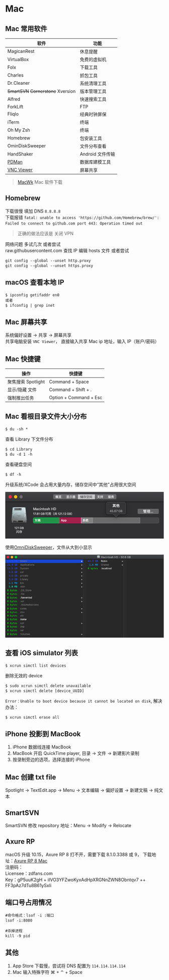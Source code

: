 # Mac

## Mac 常用软件

| 软件                                                              | 功能             |
| ----------------------------------------------------------------- | ---------------- |
| MagicanRest                                                       | 休息提醒         |
| VirtualBox                                                        | 免费的虚拟机     |
| Folx                                                              | 下载工具         |
| Charles                                                           | 抓包工具         |
| Dr.Cleaner                                                        | 系统清理工具     |
| ~~SmartSVN~~ ~~Cornerstone~~ Xversion                             | 版本管理工具     |
| Alfred                                                            | 快速搜索工具     |
| ForkLift                                                          | FTP              |
| Fliqlo                                                            | 经典时钟屏保     |
| iTerm                                                             | 终端             |
| Oh My Zsh                                                         | 终端             |
| Homebrew                                                          | 包安装工具       |
| OminDiskSweeper                                                   | 文件分布查看     |
| HandShaker                                                        | Android 文件传输 |
| [PDMan](http://www.pdman.cn/)                                     | 数据库建模工具   |
| [VNC Viewer](https://www.realvnc.com/en/connect/download/viewer/) | 屏幕共享         |

> [MacWk](https://macwk.com/) Mac 软件下载

## Homebrew

下载很慢 填加 DNS `8.8.8.8`  
下载报错 `fatal: unable to access 'https://github.com/Homebrew/brew/': Failed to connect to github.com port 443: Operation timed out`

> 正确的做法应该是 关闭 VPN

网络问题 多试几次 或者尝试  
raw.githubusercontent.com 查找 IP 编辑 hosts 文件 或者尝试

```
git config --global --unset http.proxy
git config --global --unset https.proxy
```

## macOS 查看本地 IP

```
$ ipconfig getifaddr en0
或者
$ ifconfig | grep inet
```

## Mac 屏幕共享

系统偏好设置 -> 共享 -> 屏幕共享  
共享电脑安装 `VNC Viewer`， 直接输入共享 Mac ip 地址，输入 IP（账户/密码）

## Mac 快捷键

| 操作               | 快捷键                 |
| ------------------ | ---------------------- |
| 聚焦搜索 Spotlight | Command + Space        |
| 显示/隐藏 文件     | Command + Shift + .    |
| 强制推出任务       | Option + Command + Esc |

## Mac 看根目录文件大小分布

```
$ du -sh *
```

查看 Library 下文件分布

```
$ cd Library
$ du -d 1 -h
```

查看硬盘空间

```
$ df -h
```

升级系统/XCode 会占用大量内存，储存空间中“其他”占用很大空间

![](../images/macOS_room_problem.png)

使用[OmniDiskSweeper](https://www.omnigroup.com/more/)，文件从大到小显示

![](../images/OminDiskSweeper.png)

## 查看 iOS simulator 列表

```
$ xcrun simctl list devices
```

删除无效的 device

```
$ sudo xcrun simctl delete unavailable
$ xcrun simctl delete [device_UUID]
```

`Error：Unable to boot device because it cannot be located on disk`, 解决办法：

```
$ xcrun simctl erase all
```

## iPhone 投影到 MacBook

1. iPhone 数据线连接 MacBook
2. MacBook 开启 QuickTime player, 目录 -> 文件 -> 新建影片录制
3. 按录制旁边的选项，选择连接的 iPhone

## Mac 创建 txt file

Spotlight -> TextEdit.app -> Menu -> 文本编辑 -> 偏好设置 -> 新建文稿 -> 纯文本

## SmartSVN

SmartSVN 修改 repository 地址：Menu -> Modify -> Relocate

## Axure RP

macOS 升级 10.15，Axure RP 8 打不开，需要下载 8.1.0.3388 或 9， 下载地址：[Axure RP 8 Mac](https://www.axure.com/release-history/rp8)  
注册码：  
Licensee：zdfans.com  
Key：gP5uuK2gH + iIVO3YFZwoKyxAdHpXRGNnZWN8Obntqv7 ++ FF3pAz7dTu8B61ySxli

## 端口号占用情况

```
#命令格式：lsof -i :端口
lsof -i:8080

#杀掉进程
kill -9 pid
```

## 其他

1. App Store 下载慢，尝试将 DNS 配置为 `114.114.114.114`
2. Mac 输入特殊字符 ⌘ + ⌃ + Space
